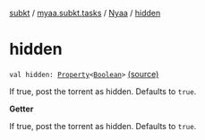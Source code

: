 [subkt](../../index.md) / [myaa.subkt.tasks](../index.md) / [Nyaa](index.md) / [hidden](./hidden.md)

# hidden

`val hidden: `[`Property`](https://docs.gradle.org/current/javadoc/org/gradle/api/provider/Property.html)`<`[`Boolean`](https://kotlinlang.org/api/latest/jvm/stdlib/kotlin/-boolean/index.html)`>` [(source)](https://github.com/Myaamori/SubKt/blob/0.1.9/src/main/kotlin/myaa/subkt/tasks/tasks.kt#L885)

If true, post the torrent as hidden.
Defaults to `true`.

**Getter**

If true, post the torrent as hidden.
Defaults to `true`.

